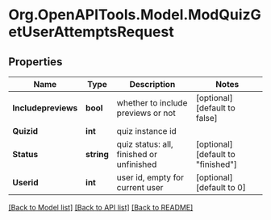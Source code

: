 # Org.OpenAPITools.Model.ModQuizGetUserAttemptsRequest

## Properties

Name | Type | Description | Notes
------------ | ------------- | ------------- | -------------
**Includepreviews** | **bool** | whether to include previews or not | [optional] [default to false]
**Quizid** | **int** | quiz instance id | 
**Status** | **string** | quiz status: all, finished or unfinished | [optional] [default to "finished"]
**Userid** | **int** | user id, empty for current user | [optional] [default to 0]

[[Back to Model list]](../README.md#documentation-for-models) [[Back to API list]](../README.md#documentation-for-api-endpoints) [[Back to README]](../README.md)

